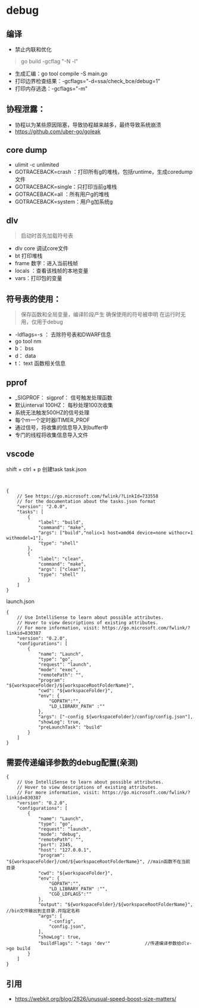 # debug

## 编译
- 禁止内联和优化
> go build -gcflag "-N -l"
- 生成汇编：go tool compile -S main.go
- 打印边界检查结果：-gcflags="-d=ssa/check_bce/debug=1"
- 打印内存逃逸：-gcflags="-m"
## 协程泄露：
- 协程以为某些原因阻塞，导致协程越来越多，最终导致系统崩溃
- https://github.com/uber-go/goleak

## core dump
- ulimit -c unlimited
- GOTRACEBACK=crash ：打印所有g的堆栈，包括runtime，生成coredump文件
- GOTRACEBACK=single：只打印当前g堆栈
- GOTRACEBACK=all ：所有用户g的堆栈
- GOTRACEBACK=system：用户g加系统g

## dlv 
> 启动时首先加载符号表
- dlv core 调试core文件
- bt 打印堆栈
- frame 数字：进入当前栈帧
- locals ：查看该栈帧的本地变量
- vars：打印包的变量

## 符号表的使用：
> 保存函数和全局变量，编译阶段产生
> 确保使用的符号被申明
> 在运行时无用，仅用于debug
- -ldflags=-s ： 去除符号表和DWARF信息
- go tool nm
- b： bss
- d： data
- t： text 函数相关信息

## pprof
- _SIGPROF： sigprof： 信号触发处理函数
- 默认interval 100HZ： 每秒处理100次收集
- 系统无法触发500HZ的信号处理
- 每个m一个定时器ITIMER_PROF
- 通过信号，将收集的信息导入到buffer中
- 专门的线程将收集信息导入文件
## vscode 

shift + ctrl + p 创建task
task.json
```


{
    // See https://go.microsoft.com/fwlink/?LinkId=733558
    // for the documentation about the tasks.json format
    "version": "2.0.0",
    "tasks": [
        {
            "label": "build",
            "command": "make",
            "args": ["build","nolic=1 host=amd64 device=none withocr=1 withmodel=1"],
            "type": "shell"
        },
        {
            "label": "clean",
            "command": "make",
            "args": ["clean"],
            "type": "shell"
        }
    ]
}
```
launch.json
```
{
    // Use IntelliSense to learn about possible attributes.
    // Hover to view descriptions of existing attributes.
    // For more information, visit: https://go.microsoft.com/fwlink/?linkid=830387
    "version": "0.2.0",
    "configurations": [
        {
            "name": "Launch",
            "type": "go",
            "request": "launch",
            "mode": "exec",
            "remotePath": "",
            "program": "${workspaceFolder}/${workspaceRootFolderName}",
            "cwd": "${workspaceFolder}",
            "env": {
                "GOPATH":"",
                "LD_LIBRARY_PATH" :""
            },
            "args": ["-config ${workspaceFolder}/config/config.json"],
            "showLog": true,
            "preLaunchTask": "build"
        }
    ]
}
```

## 需要传递编译参数的debug配置(亲测)

```
{
    // Use IntelliSense to learn about possible attributes.
    // Hover to view descriptions of existing attributes.
    // For more information, visit: https://go.microsoft.com/fwlink/?linkid=830387
    "version": "0.2.0",
    "configurations": [
        {
            "name": "Launch",
            "type": "go",
            "request": "launch",
            "mode": "debug",
            "remotePath": "",
            "port": 2345,
            "host": "127.0.0.1",
            "program": "${workspaceFolder}/cmd/${workspaceRootFolderName}", //main函数不在当前目录
            "cwd": "${workspaceFolder}",
            "env": {
                "GOPATH":"",
                "LD_LIBRARY_PATH" :"",
                "CGO_LDFLAGS":""
            },
            "output": "${workspaceFolder}/${workspaceRootFolderName}",    //bin文件输出到主目录.幷指定名称
            "args": [
                "-config",
                "config.json",
            ],
            "showLog": true,
            "buildFlags": "-tags 'dev'"             //传递编译参数给dlv->go build
        }
    ]
}
```


## 引用
- https://webkit.org/blog/2826/unusual-speed-boost-size-matters/
